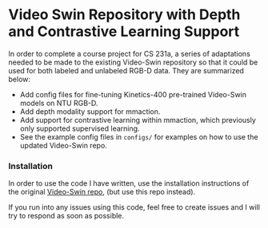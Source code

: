 # Video Swin Repository with Depth and Contrastive Learning Support

In order to complete a course project for CS 231a, a series of adaptations needed to be made to the existing Video-Swin repository so that it could be used for both labeled and unlabeled RGB-D data.  They are summarized below:
* Add config files for fine-tuning Kinetics-400 pre-trained Video-Swin models on NTU RGB-D.
* Add depth modality support for mmaction.
* Add support for contrastive learning within mmaction, which previously only supported supervised learning.
* See the example config files in `configs/` for examples on how to use the updated Video-Swin repo.

### Installation
In order to use the code I have written, use the installation instructions of the original [Video-Swin repo](https://github.com/SwinTransformer/Video-Swin-Transformer), (but use this repo instead).

If you run into any issues using this code, feel free to create issues and I will try to respond as soon as possible.
